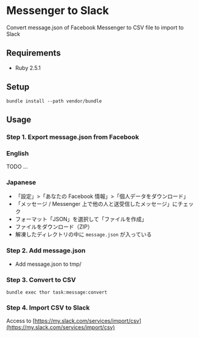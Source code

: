 Messenger to Slack
==================

Convert message.json of Facebook Messenger to CSV file to import to Slack

## Requirements

* Ruby 2.5.1

## Setup

```
bundle install --path vendor/bundle
```

## Usage

### Step 1. Export message.json from Facebook

### English

TODO ...

### Japanese

* 「設定」>「あなたの Facebook 情報」>「個人データをダウンロード」
* 「メッセージ / Messenger 上で他の人と送受信したメッセージ」にチェック
* フォーマット「JSON」を選択して「ファイルを作成」
* ファイルをダウンロード（ZIP）
* 解凍したディレクトリの中に `message.json` が入っている

### Step 2. Add message.json

* Add message.json to tmp/

### Step 3. Convert to CSV

```
bundle exec thor task:message:convert
```

### Step 4. Import CSV to Slack

Access to [https://my.slack.com/services/import/csv](https://my.slack.com/services/import/csv)
